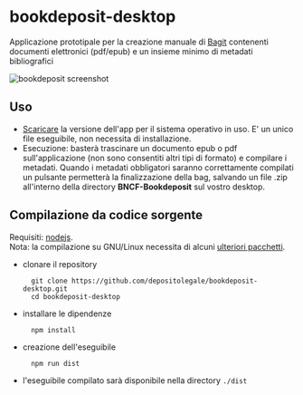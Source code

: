 # bookdeposit-desktop

Applicazione prototipale per la creazione manuale di [Bagit](https://en.wikipedia.org/wiki/BagIt) contenenti documenti elettronici (pdf/epub) e un insieme minimo di metadati bibliografici

![bookdeposit screenshot](http://www.depositolegale.it/wp-content/uploads/2017/10/bookdeposit-screenshot.jpg)


## Uso

* [Scaricare](https://github.com/depositolegale/bookdeposit-desktop/releases) la versione dell'app per il sistema operativo in uso. E' un unico file eseguibile, non necessita di installazione.
* Esecuzione: basterà trascinare un documento epub o pdf sull'applicazione (non sono consentiti altri tipi di formato) e compilare i metadati. Quando i metadati obbligatori saranno correttamente compilati un pulsante permetterà la finalizzazione della bag, salvando un file .zip all'interno della directory **BNCF-Bookdeposit** sul vostro desktop.

## Compilazione da codice sorgente

Requisiti: [nodejs](https://nodejs.org).  
Nota: la compilazione su GNU/Linux necessita di alcuni [ulteriori pacchetti](https://github.com/depositolegale/bookdeposit-desktop/blob/master/.travis.yml#L21). 

* clonare il repository

        git clone https://github.com/depositolegale/bookdeposit-desktop.git
        cd bookdeposit-desktop

* installare le dipendenze

        npm install

* creazione dell'eseguibile

        npm run dist

* l'eseguibile compilato sarà disponibile nella directory `./dist`
